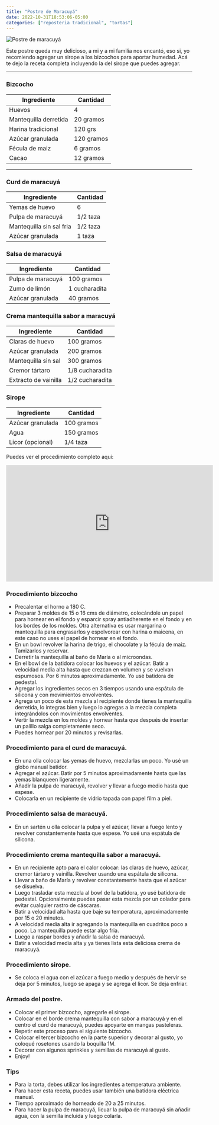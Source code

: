 ```yaml
---
title: "Postre de Maracuyá"
date: 2022-10-31T18:53:06-05:00
categories: ["reposteria tradicional", "tortas"]
---
```

![Postre de maracuyá](../../images/postre_maracuya.jpg)

Este postre queda muy delicioso, a mi y a mi familia nos encantó, eso si, yo recomiendo agregar un sirope a los bizcochos para aportar humedad. Acá te dejo la receta completa incluyendo la del sirope que puedes agregar.
___
### Bizcocho

| Ingrediente | Cantidad |
| ----------- | ----------- |
| Huevos | 4 |
| Mantequilla derretida | 20 gramos |
| Harina tradicional| 120 grs |
| Azúcar granulada| 120 gramos |
| Fécula de maiz | 6 gramos |
| Cacao | 12 gramos |
___

### Curd de maracuyá
| Ingrediente | Cantidad |
| ----------- | ----------- |
| Yemas de huevo | 6 |
| Pulpa de maracuyá | 1/2 taza |
| Mantequilla sin sal fria | 1/2 taza |
| Azúcar granulada| 1 taza |

### Salsa de maracuyá
| Ingrediente | Cantidad |
| ----------- | ----------- |
| Pulpa de maracuyá | 100 gramos |
| Zumo de limón | 1 cucharadita |
| Azúcar granulada| 40 gramos |

###  Crema mantequilla sabor a maracuyá 

| Ingrediente | Cantidad |
| ----------- | ----------- |
| Claras de huevo | 100 gramos |
| Azúcar granulada | 200 gramos |
| Mantequilla sin sal | 300 gramos |
| Cremor tártaro | 1/8 cucharadita |
| Extracto de vainilla | 1/2 cucharadita |

###  Sirope 

| Ingrediente | Cantidad |
| ----------- | ----------- |
| Azúcar granulada | 100 gramos |
| Agua | 150 gramos |
| Licor (opcional) | 1/4 taza |

Puedes ver el procedimiento completo aquí: 

<iframe width="560" height="315" src="https://www.youtube.com/embed/J2BqzmI1aFM" title="YouTube video player" frameborder="0" allow="accelerometer; autoplay; clipboard-write; encrypted-media; gyroscope; picture-in-picture" allowfullscreen></iframe>

### Procedimiento bizcocho
- Precalentar el horno a 180 C.
- Preparar 3 moldes de 15 o 16 cms de diámetro, colocándole un papel para hornear en el fondo y esparcir spray antiadherente en el fondo y en los bordes de los moldes. Otra alternativa es usar margarina o mantequilla para engrasarlos y espolvorear con harina o maicena, en este caso no uses el papel de hornear en el fondo.
- En un bowl revolver la harina de trigo, el chocolate y la fécula de maiz. Tamizarlos y reservar.
- Derretir la mantequilla al baño de María o al microondas.
- En el bowl de la batidora colocar los huevos y el azúcar. Batir a velocidad media alta hasta que crezcan en volumen y se vuelvan espumosos. Por 6 minutos aproximadamente. Yo usé batidora de pedestal. 
- Agregar los ingredientes secos en 3 tiempos usando una espátula de silicona y con movimientos envolventes. 
- Agrega un poco de esta mezcla al recipiente donde tienes la mantequilla derretida, lo integras bien y luego lo agregas a la mezcla completa integrándolos con movimientos envolventes.
- Vertir la mezcla en los moldes y hornear hasta que después de insertar un palillo salga completamente seco.
- Puedes hornear por 20 minutos y revisarlas.

### Procedimiento para el curd de maracuyá.
- En una olla colocar las yemas de huevo, mezclarlas un poco. Yo usé un globo manual batidor.
- Agregar el azúcar. Batir por 5 minutos aproximadamente hasta que las yemas blanqueen ligeramente.
- Añadir la pulpa de maracuyá, revolver y llevar a fuego medio hasta que espese.
- Colocarla en un recipiente de vidrio tapada con papel film a piel.

### Procedimiento salsa de maracuyá.
- En un sartén u olla colocar la pulpa y el azúcar, llevar a fuego lento y revolver constantemente hasta que espese. Yo usé una espátula de silicona.

### Procedimiento crema mantequilla sabor a maracuyá.
- En un recipiente apto para el calor colocar: las claras de huevo, azúcar, cremor tártaro y vainilla. Revolver usando una espátula de silicona.
- Llevar a baño de María y revolver constantemente hasta que el azúcar se disuelva.
- Luego trasladar esta mezcla al bowl de la batidora, yo usé batidora de pedestal. Opcionalmente puedes pasar esta mezcla por un colador para evitar cualquier rastro de cáscaras.
- Batir a velocidad alta hasta que baje su temperatura, aproximadamente por 15 o 20 minutos.
- A velocidad media alta ir agregando la mantequilla en cuadritos poco a poco. La mantequilla puede estar algo fria.
- Luego a raspar bordes y añadir la salsa de maracuyá.
- Batir a velocidad media alta y ya tienes lista esta deliciosa crema de maracuyá.

### Procedimiento sirope.
- Se coloca el agua con el azúcar a fuego medio y después de hervir se deja por 5 minutos, luego se apaga y se agrega el licor. Se deja enfriar.

### Armado del postre.
- Colocar el primer bizcocho, agregarle el sirope.
- Colocar en el borde crema mantequilla con sabor a maracuyá y en el centro el curd de maracuyá, puedes apoyarte en mangas pasteleras.
- Repetir este proceso para el siguiente bizcocho.
- Colocar el tercer bizcocho en la parte superior y decorar al gusto, yo coloqué rosetones usando la boquilla 1M.
- Decorar con algunos sprinkles y semillas de maracuyá al gusto.
- Enjoy!

### Tips
- Para la torta, debes utilizar los ingredientes a temperatura ambiente.
- Para hacer esta receta, puedes usar también una batidora eléctrica manual.
- Tiempo aproximado de horneado de 20 a 25 minutos.
- Para hacer la pulpa de maracuyá, licuar la pulpa de maracuyá sin añadir agua, con la semilla incluida y luego colarla. 
